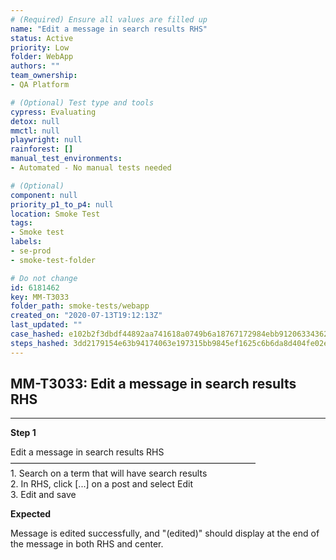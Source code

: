 ```yaml
---
# (Required) Ensure all values are filled up
name: "Edit a message in search results RHS"
status: Active
priority: Low
folder: WebApp
authors: ""
team_ownership: 
- QA Platform

# (Optional) Test type and tools
cypress: Evaluating
detox: null
mmctl: null
playwright: null
rainforest: []
manual_test_environments: 
- Automated - No manual tests needed

# (Optional)
component: null
priority_p1_to_p4: null
location: Smoke Test
tags: 
- Smoke test
labels: 
- se-prod
- smoke-test-folder

# Do not change
id: 6181462
key: MM-T3033
folder_path: smoke-tests/webapp
created_on: "2020-07-13T19:12:13Z"
last_updated: ""
case_hashed: e102b2f3dbdf44892aa741618a0749b6a18767172984ebb91206334362cd3195097814e3d526998913eb856058af13d6
steps_hashed: 3dd2179154e63b94174063e197315bb9845ef1625c6b6da8d404fe02e1b597821ded6bc3550d71cb3832481a8a3eff8b
---
```


## MM-T3033: Edit a message in search results RHS

---

**Step 1**

Edit a message in search results RHS\
————————————————————————————\
1\. Search on a term that will have search results\
2\. In RHS, click \[...] on a post and select Edit\
3\. Edit and save

**Expected**

Message is edited successfully, and "(edited)" should display at the end of the message in both RHS and center.
